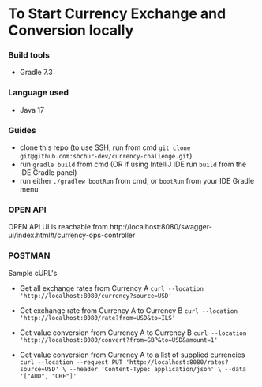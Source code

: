 # To Start Currency Exchange and Conversion locally

### Build tools
* Gradle 7.3

### Language used
* Java 17

### Guides
* clone this repo (to use SSH, run from cmd `git clone git@github.com:shchur-dev/currency-challenge.git`)
* run `gradle build` from cmd (OR if using IntelliJ IDE run `build` from the IDE Gradle panel)
* run either `./gradlew bootRun` from cmd, or `bootRun` from your IDE Gradle menu

### OPEN API
OPEN API UI is reachable from 
http://localhost:8080/swagger-ui/index.html#/currency-ops-controller

### POSTMAN
Sample cURL's
* Get all exchange rates from Currency A
`curl --location 'http://localhost:8080/currency?source=USD'`

* Get exchange rate from Currency A to Currency B
`curl --location 'http://localhost:8080/rate?from=USD&to=ILS'`

* Get value conversion from Currency A to Currency B
  `curl --location 'http://localhost:8080/convert?from=GBP&to=USD&amount=1'`

* Get value conversion from Currency A to a list of supplied currencies
`curl --location --request PUT 'http://localhost:8080/rates?source=USD' \
--header 'Content-Type: application/json' \
--data '["AUD", "CHF"]'`

